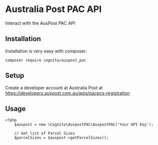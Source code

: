 # Australia Post PAC API

Interact with the AusPost PAC API

## Installation

Installation is very easy with composer:

    composer require cognito/auspost_pac

## Setup

Create a developer account at Australia Post at https://developers.auspost.com.au/apis/pacpcs-registration

## Usage

```
<?php
	$auspost = new \Cognito\AuspostPAC\AuspostPAC('Your API Key');

	// Get list of Parcel Sizes
	$parcelSizes = $auspost->getParcelSizes();
```
